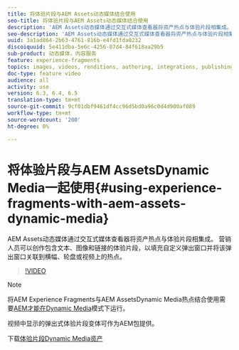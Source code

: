 ```yaml
---
title: 将体验片段与AEM Assets动态媒体结合使用
seo-title: 将体验片段与AEM Assets动态媒体结合使用
description: 'AEM Assets动态媒体通过交互式媒体查看器将资产热点与体验片段相集成。 营销人员可以创作包含文本、图像和链接的体验片段，以填充自定义弹出窗口并将该弹出窗口关联到横幅、轮盘或视频上的热点。 '
seo-description: 'AEM Assets动态媒体通过交互式媒体查看器将资产热点与体验片段相集成。 营销人员可以创作包含文本、图像和链接的体验片段，以填充自定义弹出窗口并将该弹出窗口关联到横幅、轮盘或视频上的热点。 '
uuid: 3a1ad864-2b63-4761-816b-e4fd1fda0232
discoiquuid: 5e411dba-5e6c-4256-87d4-84f618aa29b5
sub-product: 动态媒体，内容服务
feature: experience-fragments
topics: images, videos, renditions, authoring, integrations, publishing, metadata, sharing, publishing
doc-type: feature video
audience: all
activity: use
version: 6.3, 6.4, 6.5
translation-type: tm+mt
source-git-commit: 9cf01dbf9461df4cc96d5bd0a96c0d4d900af089
workflow-type: tm+mt
source-wordcount: '200'
ht-degree: 0%

---
```



# 将体验片段与AEM AssetsDynamic Media一起使用{#using-experience-fragments-with-aem-assets-dynamic-media}

AEM Assets动态媒体通过交互式媒体查看器将资产热点与体验片段相集成。 营销人员可以创作包含文本、图像和链接的体验片段，以填充自定义弹出窗口并将该弹出窗口关联到横幅、轮盘或视频上的热点。

>[!VIDEO](https://video.tv.adobe.com/v/22115/?quality=9&learn=on)

>[!NOTE]
>
>将AEM Experience Fragments与AEM AssetsDynamic Media热点结合使用需要[AEM才能在Dynamic Media](https://docs.adobe.com/docs/en/aem/6-3/administer/content/dynamic-media/config-dynamic.html)模式下运行。

视频中显示的弹出式体验片段变体可作为AEM包提供。

下载[体验片段Dynamic Media资产](assets/experience-fragmentsdynamic-mediaassets-100.zip)
